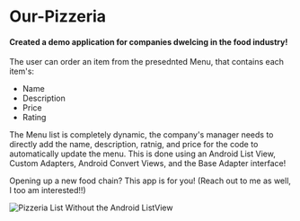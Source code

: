 # Our-Pizzeria

#### Created a demo application for companies dwelcing in the food industry!
The user can order an item from the presednted Menu, that contains each item's:
- Name
- Description
- Price
- Rating

The Menu list is completely dynamic, the company's manager needs to directly add the name, description, ratnig, and price for the code to automatically update the menu. This is done using an Android List View, Custom Adapters, Android Convert Views, and the Base Adapter interface!

Opening up a new food chain? This app is for you! (Reach out to me as well, I too am interested!!)



![Pizzeria List Without the Android ListView](file:///C:/Users/mkhan_2024/Desktop/PizzeriaWithoutListVIew.PNG)

